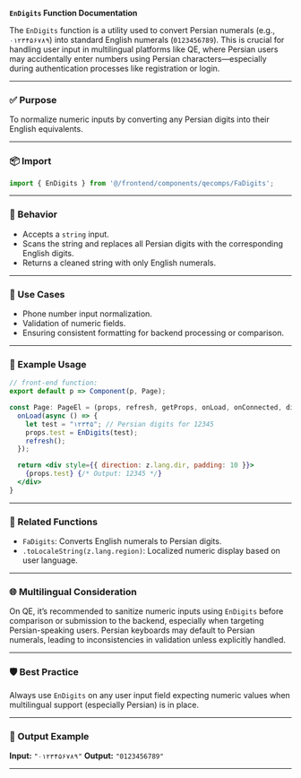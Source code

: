 **`EnDigits` Function Documentation**

The `EnDigits` function is a utility used to convert Persian numerals (e.g., `۰۱۲۳۴۵۶۷۸۹`) into standard English numerals (`0123456789`). This is crucial for handling user input in multilingual platforms like QE, where Persian users may accidentally enter numbers using Persian characters—especially during authentication processes like registration or login.

---

### ✅ Purpose

To normalize numeric inputs by converting any Persian digits into their English equivalents.

---

### 📦 Import

```ts
import { EnDigits } from '@/frontend/components/qecomps/FaDigits';
```

---

### 🧠 Behavior

* Accepts a `string` input.
* Scans the string and replaces all Persian digits with the corresponding English digits.
* Returns a cleaned string with only English numerals.

---

### 📌 Use Cases

* Phone number input normalization.
* Validation of numeric fields.
* Ensuring consistent formatting for backend processing or comparison.

---

### 🚀 Example Usage

```jsx
// front-end function:
export default p => Component(p, Page);

const Page: PageEl = (props, refresh, getProps, onLoad, onConnected, dies, isFront, z) => {
  onLoad(async () => {
    let test = "۱۲۳۴۵"; // Persian digits for 12345
    props.test = EnDigits(test);
    refresh();
  });

  return <div style={{ direction: z.lang.dir, padding: 10 }}>
    {props.test} {/* Output: 12345 */}
  </div>
}
```

---

### 🔁 Related Functions

* `FaDigits`: Converts English numerals to Persian digits.
* `.toLocaleString(z.lang.region)`: Localized numeric display based on user language.

---

### 🌐 Multilingual Consideration

On QE, it’s recommended to sanitize numeric inputs using `EnDigits` before comparison or submission to the backend, especially when targeting Persian-speaking users. Persian keyboards may default to Persian numerals, leading to inconsistencies in validation unless explicitly handled.

---

### 🛡️ Best Practice

Always use `EnDigits` on any user input field expecting numeric values when multilingual support (especially Persian) is in place.

---

### 🧪 Output Example

**Input:** `"۰۱۲۳۴۵۶۷۸۹"`
**Output:** `"0123456789"`

---
